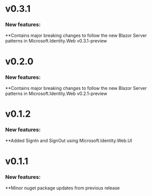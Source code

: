 v0.3.1
============
### New features:
**Contains major breaking changes to follow the new Blazor Server patterns in Microsoft.Identity.Web v0.3.1-preview

v0.2.0
============
### New features:
**Contains major breaking changes to follow the new Blazor Server patterns in Microsoft.Identity.Web v0.2.1-preview

v0.1.2
============
### New features:
**Added SignIn and SignOut using Microsoft.Identity.Web.UI

v0.1.1
============
### New features:
**Minor nuget package updates from previous release


